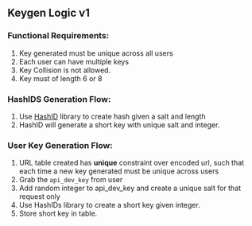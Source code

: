 
## Keygen Logic v1

### Functional Requirements:

1. Key generated must be unique across all users
2. Each user can have multiple keys
3. Key Collision is not allowed.
4. Key must of length 6 or 8



### HashIDS Generation Flow:

1. Use [HashID](https://hashids.org/python/) library to create hash given a salt and length
2. HashID will generate a short key with unique salt and integer.


### User Key Generation Flow:

1. URL table created has **unique** constraint over encoded url, such that each time a new key generated must be unique across users
2. Grab the `api_dev_key` from user
3. Add random integer to api_dev_key and create a unique salt for that request only
4. Use HashIDs library to create a short key given integer.
5. Store short key in table.
